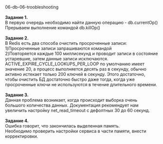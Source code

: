 <a name="db1"></a> 06-db-06-troobleshooting</br></br>
<b>Задание 1. </b><br>
В первую очередь необходимо найти данную операцию - db.currentOp() </br> 
Прерываем выполнение командой db.killOp() </br></br>
<b>Задание 2. </b> <br> 
В Redis есть два способа очистить просроченные записи: </br>
1)Просроченные записи запрашиваются командой </br>
2)Повторяется каждые 100 миллисекунд и проводит записи в состояние устаревшие, затем данные записи исключаются. </br> ACTIVE_EXPIRE_CYCLE_LOOKUPS_PER_LOOP по умолчанию имеет значение 20, а процесс выполняется десять раз в секунду, обычно активно истекает только 200 ключей в секунду. Этого достаточно, чтобы очистить БД достаточно быстро даже тогда, когда уже просроченные ключи не используются в течение длительного времени.</br></br>
<b>Задание 3. </b> <br>
Данная проблема возникает, когда происходит выборка очень большого количества данных.
Документация рекомендует нам увеличить настройку net_read_timeout с дефолтных 30 до 60 секунд.</br>
<br><b>Задание 4. </b> <br>
Ошибка говорит, что закончилась выделенная память. </br>
Необходимо проверить настройки сервиса в части памяти, внести корректировки.

